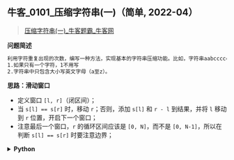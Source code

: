 ## 牛客_0101_压缩字符串(一)（简单, 2022-04）
<!--
{
    "tags": ["滑动窗口", "字符串"],
    "source": "牛客",
    "level": "简单",
    "number": "0101",
    "name": "压缩字符串(一)",
    "companies": []
}
-->

> [压缩字符串(一)_牛客题霸_牛客网](https://www.nowcoder.com/practice/c43a0d72d29941c1b65c857d8ac9047e)

<summary><b>问题简述</b></summary>

```txt
利用字符重复出现的次数，编写一种方法，实现基本的字符串压缩功能。比如，字符串aabcccccaaa会变为a2bc5a3。
1.如果只有一个字符，1不用写
2.字符串中只包含大小写英文字母（a至z）。
```

<!-- 
<details><summary><b>详细描述</b></summary>

```txt
```

</details>
-->

<!-- <div align="center"><img src="../../../_assets/xxx.png" height="300" /></div> -->

<summary><b>思路：滑动窗口</b></summary>

- 定义窗口 `[l, r]`（闭区间）；
- 当 `s[l] == s[r]` 时，移动 `r`；否则，添加 `s[l]` 和 `r - l` 到结果，并将 `l` 移动到 `r` 位置，开启下一个窗口；
- 注意最后一个窗口，`r` 的循环区间应该是 `[0, N]`，而不是 `[0, N-1]`，所以在判断 `s[l] == s[r]` 时要注意边界；


<details><summary><b>Python</b></summary>

```python
class Solution:
    def compressString(self , s ):
        if not s: return ''
        
        N = len(s)
        ret = []
        
        l, r = 0, 0
        while r <= N:  # r 需要遍历到最后一个字符的下一个位置
            # 当不满足条件时，直接移动 l 到 r，不需要 while 判断
            if r == N or s[l] != s[r]:  # 注意判断顺序
                ret.append(s[l])
                if r > l + 1:
                    ret.append(str(r - l))
                l = r
            r += 1
            
        return ''.join(ret)
```

</details>